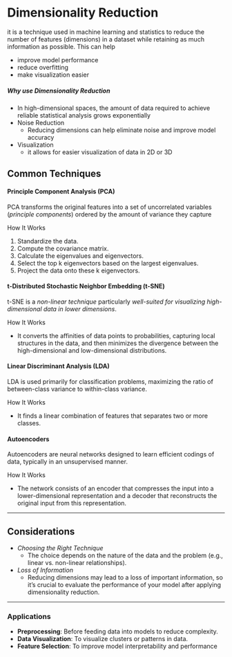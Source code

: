 # Dimensionality Reduction
it is a technique used in machine learning and statistics to reduce the number of features (dimensions) in a dataset while retaining as much information as possible.
This can help 
- improve model performance
- reduce overfitting
- make visualization easier

##### Why use Dimensionality Reduction
- In high-dimensional spaces, the amount of data required to achieve reliable statistical analysis grows exponentially
- Noise Reduction
	- Reducing dimensions can help eliminate noise and improve model accuracy
- Visualization
	- it allows for easier visualization of data in 2D or 3D

## Common Techniques
#### Principle Component Analysis (PCA)
PCA transforms the original features into a set of uncorrelated variables (*principle components*) ordered by the amount of variance they capture 

How It Works
1. Standardize the data.
2. Compute the covariance matrix.
3. Calculate the eigenvalues and eigenvectors.
4. Select the top k eigenvectors based on the largest eigenvalues.
5. Project the data onto these k eigenvectors.

#### t-Distributed Stochastic Neighbor Embedding (t-SNE)
t-SNE is a *non-linear technique* particularly *well-suited for visualizing high-dimensional data in lower dimensions*.

How It Works
- It converts the affinities of data points to probabilities, capturing local structures in the data, and then minimizes the divergence between the high-dimensional and low-dimensional distributions.

#### Linear Discriminant Analysis (LDA)
LDA is used primarily for classification problems, maximizing the ratio of between-class variance to within-class variance.

How It Works
- It finds a linear combination of features that separates two or more classes.

#### Autoencoders
Autoencoders are neural networks designed to learn efficient codings of data, typically in an unsupervised manner.

How It Works
- The network consists of an encoder that compresses the input into a lower-dimensional representation and a decoder that reconstructs the original input from this representation.

---

## Considerations
- *Choosing the Right Technique* 
	- The choice depends on the nature of the data and the problem (e.g., linear vs. non-linear relationships).
- *Loss of Information* 
	- Reducing dimensions may lead to a loss of important information, so it’s crucial to evaluate the performance of your model after applying dimensionality reduction.

---

### Applications

- **Preprocessing**: Before feeding data into models to reduce complexity.
- **Data Visualization**: To visualize clusters or patterns in data.
- **Feature Selection**: To improve model interpretability and performance